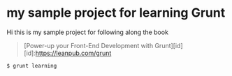 # my sample project for learning Grunt

Hi this is my sample project for following along the book 
> [Power-up your Front-End Development with Grunt][id]
[id]:https://leanpub.com/grunt

```shell
$ grunt learning
```